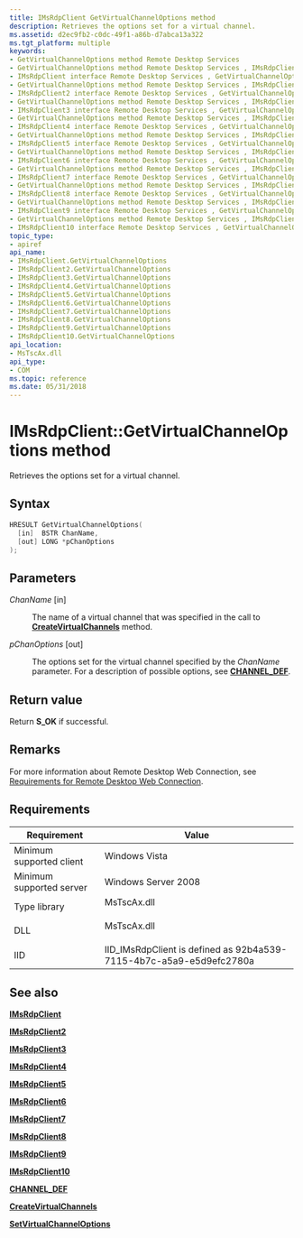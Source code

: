 ```yaml
---
title: IMsRdpClient GetVirtualChannelOptions method
description: Retrieves the options set for a virtual channel.
ms.assetid: d2ec9fb2-c0dc-49f1-a86b-d7abca13a322
ms.tgt_platform: multiple
keywords:
- GetVirtualChannelOptions method Remote Desktop Services
- GetVirtualChannelOptions method Remote Desktop Services , IMsRdpClient interface
- IMsRdpClient interface Remote Desktop Services , GetVirtualChannelOptions method
- GetVirtualChannelOptions method Remote Desktop Services , IMsRdpClient2 interface
- IMsRdpClient2 interface Remote Desktop Services , GetVirtualChannelOptions method
- GetVirtualChannelOptions method Remote Desktop Services , IMsRdpClient3 interface
- IMsRdpClient3 interface Remote Desktop Services , GetVirtualChannelOptions method
- GetVirtualChannelOptions method Remote Desktop Services , IMsRdpClient4 interface
- IMsRdpClient4 interface Remote Desktop Services , GetVirtualChannelOptions method
- GetVirtualChannelOptions method Remote Desktop Services , IMsRdpClient5 interface
- IMsRdpClient5 interface Remote Desktop Services , GetVirtualChannelOptions method
- GetVirtualChannelOptions method Remote Desktop Services , IMsRdpClient6 interface
- IMsRdpClient6 interface Remote Desktop Services , GetVirtualChannelOptions method
- GetVirtualChannelOptions method Remote Desktop Services , IMsRdpClient7 interface
- IMsRdpClient7 interface Remote Desktop Services , GetVirtualChannelOptions method
- GetVirtualChannelOptions method Remote Desktop Services , IMsRdpClient8 interface
- IMsRdpClient8 interface Remote Desktop Services , GetVirtualChannelOptions method
- GetVirtualChannelOptions method Remote Desktop Services , IMsRdpClient9 interface
- IMsRdpClient9 interface Remote Desktop Services , GetVirtualChannelOptions method
- GetVirtualChannelOptions method Remote Desktop Services , IMsRdpClient10 interface
- IMsRdpClient10 interface Remote Desktop Services , GetVirtualChannelOptions method
topic_type:
- apiref
api_name:
- IMsRdpClient.GetVirtualChannelOptions
- IMsRdpClient2.GetVirtualChannelOptions
- IMsRdpClient3.GetVirtualChannelOptions
- IMsRdpClient4.GetVirtualChannelOptions
- IMsRdpClient5.GetVirtualChannelOptions
- IMsRdpClient6.GetVirtualChannelOptions
- IMsRdpClient7.GetVirtualChannelOptions
- IMsRdpClient8.GetVirtualChannelOptions
- IMsRdpClient9.GetVirtualChannelOptions
- IMsRdpClient10.GetVirtualChannelOptions
api_location:
- MsTscAx.dll
api_type:
- COM
ms.topic: reference
ms.date: 05/31/2018
---
```


# IMsRdpClient::GetVirtualChannelOptions method

Retrieves the options set for a virtual channel.

## Syntax


```C++
HRESULT GetVirtualChannelOptions(
  [in]  BSTR ChanName,
  [out] LONG *pChanOptions
);
```



## Parameters

<dl> <dt>

*ChanName* \[in\]
</dt> <dd>

The name of a virtual channel that was specified in the call to [**CreateVirtualChannels**](imstscax-createvirtualchannels.md) method.

</dd> <dt>

*pChanOptions* \[out\]
</dt> <dd>

The options set for the virtual channel specified by the *ChanName* parameter. For a description of possible options, see [**CHANNEL\_DEF**](/windows/desktop/api/Pchannel/ns-pchannel-tagchannel_def).

</dd> </dl>

## Return value

Return **S\_OK** if successful.

## Remarks

For more information about Remote Desktop Web Connection, see [Requirements for Remote Desktop Web Connection](requirements-for-remote-desktop-web-connection.md).

## Requirements



| Requirement | Value |
|-------------------------------------|----------------------------------------------------------------------------------------|
| Minimum supported client<br/> | Windows Vista<br/>                                                               |
| Minimum supported server<br/> | Windows Server 2008<br/>                                                         |
| Type library<br/>             | <dl> <dt>MsTscAx.dll</dt> </dl> |
| DLL<br/>                      | <dl> <dt>MsTscAx.dll</dt> </dl> |
| IID<br/>                      | IID\_IMsRdpClient is defined as 92b4a539-7115-4b7c-a5a9-e5d9efc2780a<br/>        |



## See also

<dl> <dt>

[**IMsRdpClient**](imsrdpclient-interface.md)
</dt> <dt>

[**IMsRdpClient2**](imsrdpclient2.md)
</dt> <dt>

[**IMsRdpClient3**](imsrdpclient3.md)
</dt> <dt>

[**IMsRdpClient4**](imsrdpclient4.md)
</dt> <dt>

[**IMsRdpClient5**](imsrdpclient5.md)
</dt> <dt>

[**IMsRdpClient6**](imsrdpclient6.md)
</dt> <dt>

[**IMsRdpClient7**](imsrdpclient7.md)
</dt> <dt>

[**IMsRdpClient8**](imsrdpclient8.md)
</dt> <dt>

[**IMsRdpClient9**](imsrdpclient9.md)
</dt> <dt>

[**IMsRdpClient10**](imsrdpclient10.md)
</dt> <dt>

[**CHANNEL\_DEF**](/windows/desktop/api/Pchannel/ns-pchannel-tagchannel_def)
</dt> <dt>

[**CreateVirtualChannels**](imstscax-createvirtualchannels.md)
</dt> <dt>

[**SetVirtualChannelOptions**](imsrdpclient-setvirtualchanneloptions.md)
</dt> </dl>

 

 





